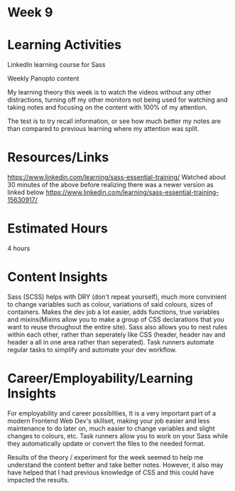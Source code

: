 **Week 9**
=====


**Learning Activities**
====================
LinkedIn learning course for Sass

Weekly Panopto content

My learning theory this week is to watch the videos without any other distractions, turning off my other monitors not being used for watching and taking notes and focusing on the content with 100% of my attention.

The test is to try recall information, or see how much better my notes are than compared to previous learning where my attention was split.

**Resources/Links**
================
https://www.linkedin.com/learning/sass-essential-training/
Watched about 30 minutes of the above before realizing there was a newer version as linked below
https://www.linkedin.com/learning/sass-essential-training-15630917/

**Estimated Hours**
================
4 hours

**Content Insights**
================
Sass (SCSS) helps with DRY (don't repeat yourself), much more convinient to change variables such as colour, variations of said colours, sizes of containers. Makes the dev job a lot easier, adds functions, true variables and mixins(Mixins allow you to make a group of CSS declarations that you want to reuse throughout the entire site). Sass also allows you to nest rules within each other, rather than seperately like CSS (header, header nav and header a all in one area rather than seperated).
Task runners automate regular tasks to simplify and automate your dev workflow.


**Career/Employability/Learning Insights**
=======================================
For employability and career possiblities, It is a very important part of a modern Frontend Web Dev's skillset, making your job easier and less maintenance to do later on, much easier to change variables and slight changes to colours, etc.
Task runners allow you to work on your Sass while they automatically update or convert the files to the needed format.

Results of the theory / experiment for the week seemed to help me understand the content better and take better notes. However, it also may have helped that I had previous knowledge of CSS and this could have impacted the results.
